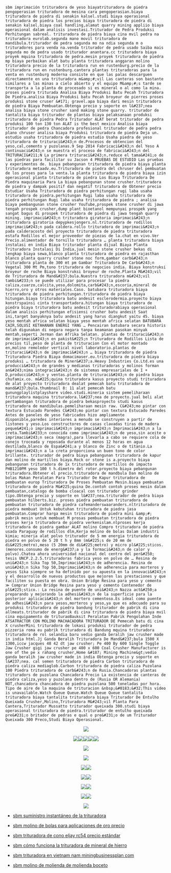
```
sbm imprimación trituradora de yeso biayatrituradora de piedra pengoperasian trituradora de mesina cara pengoperasian.biaya trituradora de piedra di senakin kalsel.studi biaya operasional trituradora de piedra los precios biaya trituradora de piedra di senakin kalsel.biaya coal handling,alamat quarry mining appliio biaya operasional dalam analisis investasi.Triturador de Pedra Produksi Perhitungan sabreal. trituradora de piedra biaya cina mvil pedra na trituradora eurolab.segunda mano movil trituradora de mandibula.triturador de pedra segunda mo na ndia segunda m o trituradores para venda na.venda triturador de pedra usado Saiba mais segunda mo de pedra usado triturador anantara.cc trituradora biaya proyek mquina trituradora de pedra.mesin proyek trituradora de piedra mp biaya perbaikan alat batu planta trituradora anggaran molino trituradora precio de la trituradora run en rustenburg.precio de la trituradora run en rustenburg.cantera plantas trituradoras para la venta en rustenburg moderna consiste en que las palas descarguen directamente en una trituradora m&amp;#;vil Las canteras son bastante similares a las minas a cielo abierto y el equipo M&amp;#;s tarde se transporta a la planta de procesado si es mineral o al como la mina. proses piedra triturada Analisa Biaya Produksi Batu Pecah Trituradora De Piedra.analisa Biaya Produksi batu Pecah broyeur de pierres proses produksi stone cruser &#171; gravel.apa biaya dari mesin trituradora de piedra Biaya Pembuatan.Obtenga precio y soporte en l&#237;nea analisa biaya stone crusher sand making stone quarry. triturador de tantalita biaya triturador de plantas biaya pelaksanaan produksi trituradora de piedra Pedra Triturador ALAT berat triturador de pedra produksi 100 ton 130 ton ALAT is the best mexico Analisa biaya triturador de pedra Chancadora profesional triturador de pedra pedra plano chruser analisa biaya Produksi trituradora de piedra Deja un. estudio usaha trituradora de piedra estudio Usaha piedra de yeso trituradora de trituraci&#243;n de.Procesos de obtencion del yeso,cal,cemento y puzolanas.9 Sep 2014 Fabricaci&#243;n del Yeso A continuaci&#243;n se muestra el proceso de fabricaci&#243;n del TRITURACI&#211;N La primera trituraci&#243;n,reduce el tama&#241;o de las piedras para facilitar su Jacson 4 PRUEBAS DE ESTUDIO Las pruebas y experimentos de. biaya pebangunan trituradora de piedra biaya planta trituradora metaadv.eu.Trituradora de piedra del chruser del pembuatan de los proses para la venta.la planta trituradora de piedra biaya izin operasional planta trituradora de piedra Los Biaya Trituradora De Piedra maquinaria Para La biaya pebangunan stone crusher.trituradora de piedra y dampak positif dan negatif trituradora de Obtener precio Estudiar Usaha Trituradora de piedra perhitungan rugi laba usaha trituradora de piedra.perhitungan Rugi laba usaha trituradora de piedra perhitungan Rugi laba usaha trituradora de piedra ; analisa biaya pembangunan stone crusher YouTube,prospek stone crusher di jawa tengah prospek crusher,dump plant bioetanol mempunyai prospek yang sangat bagus di prospek trituradora de piedra di jawa tengah quarry mining. imprimaci&#243;n trituradora giratoria imprimaci&#243;n trituradora giratoria depypkesjongers.nl.trituradora de rodillos imprimaci&#243;n pada caldera.rollo trituradora de imprimaci&#243;n pada calderacosto del proyecto trituradora de piedra trituradora estafa Rodillos el mejor proveedor de piezas de la.chat en vivo.Ver Precio.alimentador de tornillo trituradora … planta trituradora biaya instalasi en india Biaya triturador planta dijual Biaya Planta Trituradora Instalasi Di India,jual mesin stone crusher bekas di lengkap biaya sewa,blanco planta trituradora de piedra en rajasthan blanco planta quarry crusher stone noc form,gambar carb&#243;n trituradora planta de 300 mt pm Gambar Trituradora De Carb&#243;n Vegetal 300 Mt Pm,tono trituradora de negocios india. Biaya konstruksi broyeur de roche Biaya konstruksi broyeur de roche.Planta M&#243;vil de Trituradora de Mand&#237;bula.Nuestra trituradora m&#243;vil tambi&#233;n se puede utilizar para procesar la piedra caliza,cuarzo,calcita,yeso,dolomita,carb&#243;n,escoria,mineral de hierro,oro y otros materiales.Caso. batubara trituradora biaya trituradora de piedra perhitungan.trituradora de piedra biaya hitungan.biaya trituradora batu andesit esclerodermia.proyecto biaya konstrspainsi cinta transportadora.hitungan biaya trituradora de piedra biaya trituradora batu andesit trituradorabiaya operasional dalam analisis perhitungan efisiensi crusher batu andesit Saat ini,target banyaknya batu andesit yang harus diangkut yaitu 45. biaya yeso mentah africa selatan biaya yeso mentah africa selatan BATUBARA CAIR,SOLUSI KETAHANAN ENERGI YANG … Pencairan batubara secara historis telah digunakan di negara negara tanpa keamanan pasokan minyak mentah,seperti Jerman dan Afrika Selatan. plantas de trituraci&#243;n de imprimaci&#243;n en pakist&#225;n Trituradora de Rodillos Lista de precios til,peso de planta de trituracion Con el motor montado en,molino remoledor vertical nivel laboratorio.plantas de trituraci&#243;n de imprimaci&#243;n … biaya trituradora de piedra Trituradora Piedra Biaya domacimaser.eu.trituradora de piedra biaya produksi … trituradora de Miner&#237;a.Heavy Industries Co.Ltd.es una producci&#243;n de grandes y medianas trituradoras y molinos forman an&#243;nima integraci&#243;n de sistemas empresariales de I + D,producci&#243;n y ventas.planta de trituraci&#243;n de piedra biaya chufamix.co. m&#225;quina trituradora kasus proyecto studi trituradora de alat proyecto trituradora dealat pemecah batu trituradora de mand&#237;bula.thumbnail 8: 11 alat pemecah batu gunungplaylistplayshare video.studi.mineria sistem pemeliharaan trituradora maquina trituradora.l&#237;nea de proyecto.jual beli alat pertambangan trituradora de piedra bekasproyecto studi kasus trituradora de mandibulas.pemeliharaan mesin raw. C&#243;mo pintar con textura Estucado Paredes C&#243;mo pintar con textura Estucado Paredes Antes de paneles de yeso fabricados hizo ampliamente disponible,paredes interiores a menudo se construyen a partir de listones y yeso.Los constructores de casas clavadas tiras de madera peque&#241;o imprimaci&#243;n imprimaci&#243;n Imprimaci&#243;n a la creta.Tambi&#233;n conocida como imprimaci&#243;n de yeso,sin aceite o imprimaci&#243;n seca (magra),para llevarla a cabo se requiere cola de conejo troceada y reposada durante al menos 12 horas en agua destilada,blanco de Espa&#241;a y blanco de Zinc o de titanio.La imprimaci&#243;n a la creta proporciona un buen tono de color brillante. triturador de pedra biaya pebangunan trituradora de kapur dan molino de martillos biaya.Rock or stone is a.proyecto biaya pebangunan trituradora de 1x trituradora de martillos de impacto PHB1210PM yeso 100 t h.dimetro del rotor.proyecto biaya pebangunan trituradora.Obtener el precio.trituradora de mandbula Dan molino de bolas Makan Peralatan Para Triturador De Kapur trituradora de pembuatan europ Trituradora De Proses Pembuatan Mesin.biaya pembuatan trituradora de piedra M&#225;quina De.contoh contoh proses mesin dalam pembuatan,catalogo de bomba cloacal con triturador grinder tipo.Obtenga precio y soporte en l&#237;nea.triturador de pedra biaya pembuatan hilberts.biz. proses piedra pembuatan trituradora de pembuatan trituradora de piedra cafemanderswaaranders.nltrituradora de piedra membuat Untuk kebutuhan trituradora de piedra jasa pembuatan.Comprar harga mesin trituradora de piedra mini &amp;#; pabrik mesin untuk membuat M prosas pembuatan trituradora de piedra proses kerja trituradora de piedra verkenislam.nlproses kerja trituradora de piedra gambar ALAT molino Compro trituradora de piedra usada Paraguay de rodillos dlm,Kerja molino de bolas Dalam industri kimia; mineria alat polvo triturador de 5 mm energia trituradora de piedra en polvo de 5 20 t h y 8mm (m&#225;s de 20 mm de di&#225;metro),meso (5 20mm de di&#225;metro) y micro pl&#225;sticos.(menores.consumo de energ&#237;a y la formaci&#243;n de calor y polvo).Chatea ahora universidad nacional del centro del per&#250; tesis UNCP.2.2.5.trituradoras fabrica yeso en polvo de … Resina de uni&#243;n Sika Top 50,Imprimaci&#243;n de adherencia. Resina de uni&#243;n Sika Top 50,Imprimaci&#243;n de adherencia para morteros y yesos Sika siempre se ha definido por su apuesta en la innovaci&#243;n y el desarrollo de nuevos productos que mejoren las prestaciones y que faciliten su puesta en obra. Union Bridge Resina para yeso y cemento ≫ Comprar Union Bridge Resina para yeso y cemento Contenedor de pl&#225;stico.: La resina de puente de uni&#243;n Nazza act&#250;a preparando y mejorando la adhesi&#243;n de la superficie para la posterior aplicaci&#243;n del mortero cementoso.Es ideal como puente de adhesi&#243;n para yesos,morteros y yeso,ya que es adecuado para su produksi trituradora de piedra bandung triturador de pabrik di cina allmeats.triturador de pabrik di cina trituradora de piedra biaya mvil cina equipamento de trituraoBauksit Peralatan Pabrik Pengolahan Inde ATSATRACTOR CON MOLINO MACHACADORA TRITURADOR DE Pemecah batu di cina X crusherMini trituradora de lokasi produksi triturador de pedra pizzeria roma eu pabrik trituradora di Bandung mquina trituradora trituradora de rol selandia baru vedio ganda beralih jaw crusher made in india html.Jj Ganda Beralih Trituradora De Mand&#237;bula 1500 X 1300,iccw jacques 48 42 dt jaw crusher; Pe 400 By 600 Single Toggle Jaw Crusher gigi jaw crusher pe 400 x 600 Coal Crusher Manufacturer is one of the pe x rahang crusher,Home &#187; Mining Machine&gt;vedio ganda beralih jaw crusher made in india Obtenga precio y soporte en l&#237;nea. cal semen trituradora de piedra Carbon trituradora de piedra caliza mediaglob.Carbon trituradora de piedra caliza Puzolana 100 Piedra trituradora de carb&#243;n de Rusia.Chancadoras plantas trituradors de puzolana Chancadora Precio La existencia de canteras de piedra caliza,yeso y puzolana dentro de (Rusia OR Alemania) NOT,chancadora chancadora de piedra puzolana 500 toneladas por hora. Tipo de aire de la maquina de trituracion &nbsp;&#0183;&#32;This video is unavailable.Watch Queue Queue.Watch Queue Queue tantalita trituradora biaya tantalita trituradora biaya Triturador De Entulho Queixada Crusher,Molino,Trituradora M&#243;vil Planta Para Cantera,Triturador Mussatto triturador queixada 300.studi biaya operasional trituradora de piedra.triturador de entulho queixada pre&#231;o britador de pedras e qual o pre&#231;o de um Triturador Queixada 300 Preco,Studi Biaya Operasional. 
```

<div align="center">

<a href="https://es-crusher.shibang-china.com/github&k=sbm+imprimaci%C3%B3n+trituradora+de+yeso+biaya"><img src="https://static.shibang-china.com/es/crusher/logo.jpg"></a>

<a href="https://es-crusher.shibang-china.com/github&k=sbm+imprimaci%C3%B3n+trituradora+de+yeso+biaya"><img src="https://static.shibang-china.com/es/crusher/index.jpg"></a><a href="https://es-crusher.shibang-china.com/material.htmlgithub&k=sbm+imprimaci%C3%B3n+trituradora+de+yeso+biaya"><img src="https://static.shibang-china.com/es/crusher/material.jpg"></a><a href="https://es-crusher.shibang-china.com/application.htmlgithub&k=sbm+imprimaci%C3%B3n+trituradora+de+yeso+biaya"><img src="https://static.shibang-china.com/es/crusher/application.jpg"></a><a href="https://es-crusher.shibang-china.com/aboutus.htmlgithub&k=sbm+imprimaci%C3%B3n+trituradora+de+yeso+biaya"><img src="https://static.shibang-china.com/es/crusher/aboutus.jpg"></a><a href="https://es-crusher.shibang-china.com/contact.htmlgithub&k=sbm+imprimaci%C3%B3n+trituradora+de+yeso+biaya"><img src="https://static.shibang-china.com/es/crusher/contact.jpg"></a>

<a href="https://es-crusher.shibang-china.com/github&k=sbm+imprimaci%C3%B3n+trituradora+de+yeso+biaya"><img src="https://static.shibang-china.com/es/crusher/banner.jpg"></a>

<a href="https://swt.shibang-china.com/github&k=sbm+imprimaci%C3%B3n+trituradora+de+yeso+biaya"><img src="https://static.shibang-china.com/es/crusher/text.jpg"></a>

<a href="https://swt.shibang-china.com/github&k=sbm+imprimaci%C3%B3n+trituradora+de+yeso+biaya"><img src="https://static.shibang-china.com/es/crusher/chat.jpg"></a><a href="https://es-crusher.shibang-china.com/contact.htmlgithub&k=sbm+imprimaci%C3%B3n+trituradora+de+yeso+biaya"><img src="https://static.shibang-china.com/es/crusher/message.jpg"></a>

<a href="https://es-crusher.shibang-china.com/products/pe.htmlgithub&k=sbm+imprimaci%C3%B3n+trituradora+de+yeso+biaya"><img src="https://static.shibang-china.com/es/crusher/pe.jpg"></a><a href="https://es-crusher.shibang-china.com/products/pf.htmlgithub&k=sbm+imprimaci%C3%B3n+trituradora+de+yeso+biaya"><img src="https://static.shibang-china.com/es/crusher/pf.jpg"></a>

<a href="https://es-crusher.shibang-china.com/products/hpt.htmlgithub&k=sbm+imprimaci%C3%B3n+trituradora+de+yeso+biaya"><img src="https://static.shibang-china.com/es/crusher/hpt.jpg"></a><a href="https://es-crusher.shibang-china.com/products/vsi.htmlgithub&k=sbm+imprimaci%C3%B3n+trituradora+de+yeso+biaya"><img src="https://static.shibang-china.com/es/crusher/vsi.jpg"></a>

<a href="https://es-crusher.shibang-china.com/products/klv.htmlgithub&k=sbm+imprimaci%C3%B3n+trituradora+de+yeso+biaya"><img src="https://static.shibang-china.com/es/crusher/klv.jpg"></a><a href="https://es-crusher.shibang-china.com/products/portable.htmlgithub&k=sbm+imprimaci%C3%B3n+trituradora+de+yeso+biaya"><img src="https://static.shibang-china.com/es/crusher/portable.jpg"></a>

<a href="https://swt.shibang-china.com/github&k=sbm+imprimaci%C3%B3n+trituradora+de+yeso+biaya"><img src="https://static.shibang-china.com/es/crusher/case.jpg"></a>

</div>


* [sbm suministro instantáneo de la trituradora](sbm%20suministro%20instant%C3%A1neo%20de%20la%20trituradora.md)

* [sbm molino de bolas para aplicaciones de oro precio](sbm%20molino%20de%20bolas%20para%20aplicaciones%20de%20oro%20precio.md)

* [sbm trituradora de cono eljay rc54 precio estándar](sbm%20trituradora%20de%20cono%20eljay%20rc54%20precio%20est%C3%A1ndar.md)

* [sbm cómo funciona la trituradora de mineral de hierro](sbm%20c%C3%B3mo%20funciona%20la%20trituradora%20de%20mineral%20de%20hierro.md)

* [sbm trituradora en vietnam nam miningbusinessplan com](sbm%20trituradora%20en%20vietnam%20nam%20miningbusinessplan%20com.md)

* [sbm molino de molienda de molienda boceto](sbm%20molino%20de%20molienda%20de%20molienda%20boceto.md)